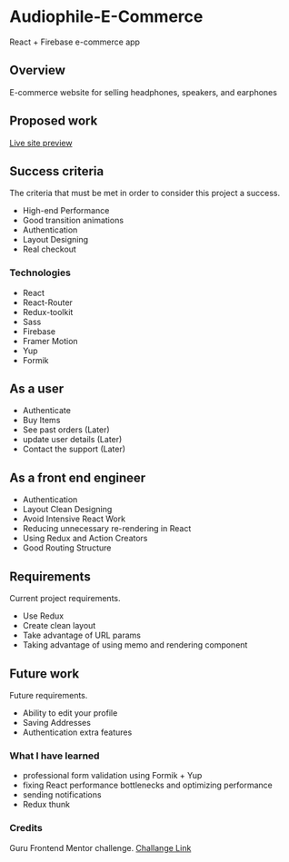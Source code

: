 # Audiophile-E-Commerce
React + Firebase e-commerce app

## Overview

E-commerce website for selling headphones, speakers, and earphones


## Proposed work

[Live site preview](https://audiophile-ecommerce-75172.web.app/)


## Success criteria

The criteria that must be met in order to consider this project a success. 

- High-end Performance
- Good transition animations
- Authentication
- Layout Designing
- Real checkout


### Technologies

- React
- React-Router
- Redux-toolkit
- Sass
- Firebase
- Framer Motion
- Yup
- Formik

## As a user

- Authenticate
- Buy Items
- See past orders (Later)
- update user details (Later)
- Contact the support (Later)

## As a front end engineer

- Authentication
- Layout Clean Designing
- Avoid Intensive React Work
- Reducing unnecessary re-rendering in React
- Using Redux and Action Creators
- Good Routing Structure



## Requirements

Current project requirements.

- Use Redux
- Create clean layout
- Take advantage of URL params
- Taking advantage of using memo and rendering component

## Future work
Future requirements.

- Ability to edit your profile
- Saving Addresses
- Authentication extra features



### What I have learned

- professional form validation using Formik + Yup
- fixing React performance bottlenecks and optimizing performance
- sending notifications
- Redux thunk


### Credits

Guru Frontend Mentor challenge.
[Challange Link](https://www.frontendmentor.io/challenges/audiophile-ecommerce-website-C8cuSd_wx)
